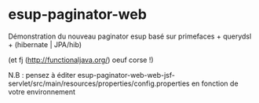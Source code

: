 esup-paginator-web
==================

Démonstration du nouveau paginator esup basé sur primefaces + querydsl + (hibernate | JPA/hib)

(et fj (http://functionaljava.org/) oeuf corse !)

N.B : pensez à éditer esup-paginator-web-web-jsf-servlet/src/main/resources/properties/config.properties 
en fonction de votre environnement